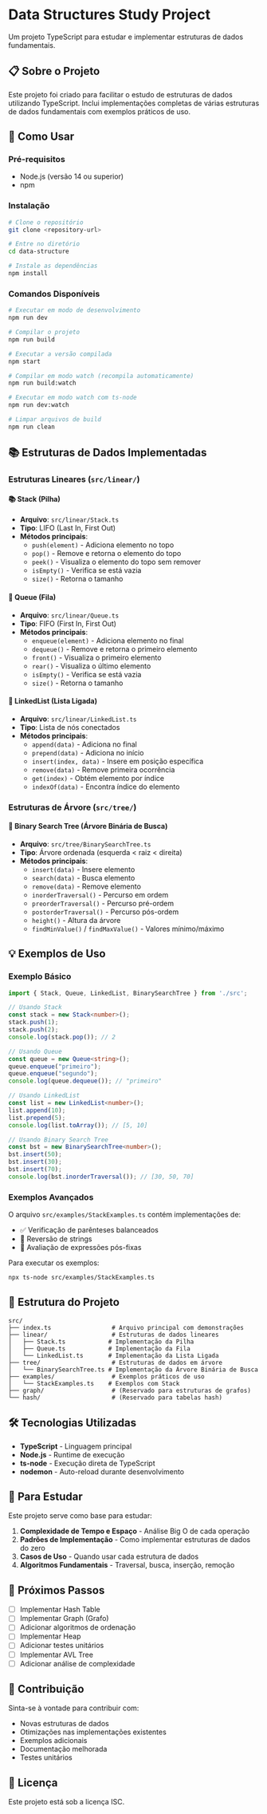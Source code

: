# Data Structures Study Project

Um projeto TypeScript para estudar e implementar estruturas de dados fundamentais.

## 📋 Sobre o Projeto

Este projeto foi criado para facilitar o estudo de estruturas de dados utilizando TypeScript. Inclui implementações completas de várias estruturas de dados fundamentais com exemplos práticos de uso.

## 🚀 Como Usar

### Pré-requisitos
- Node.js (versão 14 ou superior)
- npm

### Instalação
```bash
# Clone o repositório
git clone <repository-url>

# Entre no diretório
cd data-structure

# Instale as dependências
npm install
```

### Comandos Disponíveis

```bash
# Executar em modo de desenvolvimento
npm run dev

# Compilar o projeto
npm run build

# Executar a versão compilada
npm start

# Compilar em modo watch (recompila automaticamente)
npm run build:watch

# Executar em modo watch com ts-node
npm run dev:watch

# Limpar arquivos de build
npm run clean
```

## 📚 Estruturas de Dados Implementadas

### Estruturas Lineares (`src/linear/`)

#### 📚 Stack (Pilha)
- **Arquivo**: `src/linear/Stack.ts`
- **Tipo**: LIFO (Last In, First Out)
- **Métodos principais**:
  - `push(element)` - Adiciona elemento no topo
  - `pop()` - Remove e retorna o elemento do topo
  - `peek()` - Visualiza o elemento do topo sem remover
  - `isEmpty()` - Verifica se está vazia
  - `size()` - Retorna o tamanho

#### 🔄 Queue (Fila)
- **Arquivo**: `src/linear/Queue.ts`
- **Tipo**: FIFO (First In, First Out)
- **Métodos principais**:
  - `enqueue(element)` - Adiciona elemento no final
  - `dequeue()` - Remove e retorna o primeiro elemento
  - `front()` - Visualiza o primeiro elemento
  - `rear()` - Visualiza o último elemento
  - `isEmpty()` - Verifica se está vazia
  - `size()` - Retorna o tamanho

#### 🔗 LinkedList (Lista Ligada)
- **Arquivo**: `src/linear/LinkedList.ts`
- **Tipo**: Lista de nós conectados
- **Métodos principais**:
  - `append(data)` - Adiciona no final
  - `prepend(data)` - Adiciona no início
  - `insert(index, data)` - Insere em posição específica
  - `remove(data)` - Remove primeira ocorrência
  - `get(index)` - Obtém elemento por índice
  - `indexOf(data)` - Encontra índice do elemento

### Estruturas de Árvore (`src/tree/`)

#### 🌳 Binary Search Tree (Árvore Binária de Busca)
- **Arquivo**: `src/tree/BinarySearchTree.ts`
- **Tipo**: Árvore ordenada (esquerda < raiz < direita)
- **Métodos principais**:
  - `insert(data)` - Insere elemento
  - `search(data)` - Busca elemento
  - `remove(data)` - Remove elemento
  - `inorderTraversal()` - Percurso em ordem
  - `preorderTraversal()` - Percurso pré-ordem
  - `postorderTraversal()` - Percurso pós-ordem
  - `height()` - Altura da árvore
  - `findMinValue()` / `findMaxValue()` - Valores mínimo/máximo

## 💡 Exemplos de Uso

### Exemplo Básico
```typescript
import { Stack, Queue, LinkedList, BinarySearchTree } from './src';

// Usando Stack
const stack = new Stack<number>();
stack.push(1);
stack.push(2);
console.log(stack.pop()); // 2

// Usando Queue
const queue = new Queue<string>();
queue.enqueue("primeiro");
queue.enqueue("segundo");
console.log(queue.dequeue()); // "primeiro"

// Usando LinkedList
const list = new LinkedList<number>();
list.append(10);
list.prepend(5);
console.log(list.toArray()); // [5, 10]

// Usando Binary Search Tree
const bst = new BinarySearchTree<number>();
bst.insert(50);
bst.insert(30);
bst.insert(70);
console.log(bst.inorderTraversal()); // [30, 50, 70]
```

### Exemplos Avançados
O arquivo `src/examples/StackExamples.ts` contém implementações de:
- ✅ Verificação de parênteses balanceados
- 🔄 Reversão de strings
- 🧮 Avaliação de expressões pós-fixas

Para executar os exemplos:
```bash
npx ts-node src/examples/StackExamples.ts
```

## 📁 Estrutura do Projeto

```
src/
├── index.ts                 # Arquivo principal com demonstrações
├── linear/                  # Estruturas de dados lineares
│   ├── Stack.ts            # Implementação da Pilha
│   ├── Queue.ts            # Implementação da Fila
│   └── LinkedList.ts       # Implementação da Lista Ligada
├── tree/                    # Estruturas de dados em árvore
│   └── BinarySearchTree.ts # Implementação da Árvore Binária de Busca
├── examples/                # Exemplos práticos de uso
│   └── StackExamples.ts    # Exemplos com Stack
├── graph/                   # (Reservado para estruturas de grafos)
└── hash/                    # (Reservado para tabelas hash)
```

## 🛠️ Tecnologias Utilizadas

- **TypeScript** - Linguagem principal
- **Node.js** - Runtime de execução
- **ts-node** - Execução direta de TypeScript
- **nodemon** - Auto-reload durante desenvolvimento

## 📖 Para Estudar

Este projeto serve como base para estudar:

1. **Complexidade de Tempo e Espaço** - Análise Big O de cada operação
2. **Padrões de Implementação** - Como implementar estruturas de dados do zero
3. **Casos de Uso** - Quando usar cada estrutura de dados
4. **Algoritmos Fundamentais** - Traversal, busca, inserção, remoção

## 🔄 Próximos Passos

- [ ] Implementar Hash Table
- [ ] Implementar Graph (Grafo)
- [ ] Adicionar algoritmos de ordenação
- [ ] Implementar Heap
- [ ] Adicionar testes unitários
- [ ] Implementar AVL Tree
- [ ] Adicionar análise de complexidade

## 🤝 Contribuição

Sinta-se à vontade para contribuir com:
- Novas estruturas de dados
- Otimizações nas implementações existentes
- Exemplos adicionais
- Documentação melhorada
- Testes unitários

## 📝 Licença

Este projeto está sob a licença ISC.